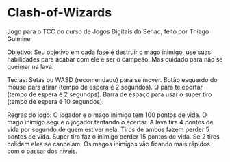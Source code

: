 Clash-of-Wizards
================
Jogo para o TCC do curso de Jogos Digitais do Senac, feito por Thiago Gulmine

Objetivo:
Seu objetivo em cada fase é destruir o mago inimigo, use suas habilidades para acabar com ele e ser o campeão. Mas cuidado para não se queimar na lava.

Teclas:
Setas ou WASD (recomendado) para se mover.
Botão esquerdo do mouse para atirar (tempo de espera é 2 segundos).
Q para teleportar (tempo de espera é 2 segundps).
Barra de espaço para usar o super tiro (tempo de espera é 10 segundos).

Regras do jogo:
O jogador e o mago inimigo tem 100 pontos de vida.
O mago inimigo segue o jogador tentando o acertar.
A lava tira 4 pontos de vida por segundo de quem estiver nela.
Tiros de ambos fazem perder 5 pontos de vida.
Super tiro faz o inimigo perder 15 pontos de vida.
Se 2 tiros colidem eles se cancelam.
Os magos inimigos vão ficando mais rápidos com o passar dos níveis.
